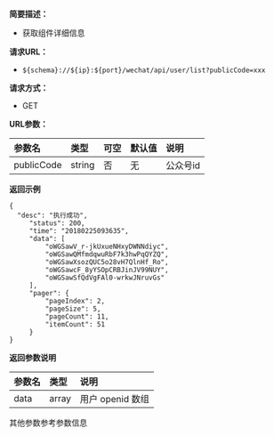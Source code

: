 **简要描述：** 

- 获取组件详细信息

**请求URL：** 
- ` ${schema}://${ip}:${port}/wechat/api/user/list?publicCode=xxx `
  
**请求方式：**
- GET

**URL参数：** 

| 参数名 | 类型 | 可空 | 默认值 | 说明 |
| :-- | :-- | :-- | :-- | :-- |
| publicCode | string | 否 | 无 | 公众号id |

 **返回示例**

``` 
{
  "desc": "执行成功",
     "status": 200,
     "time": "20180225093635",
     "data": [
         "oWGSawV_r-jkUxueNHxyDWNNdiyc",
         "oWGSawQMfmdqwuRbF7k3hwPqQYZQ",
         "oWGSawXsozQUC5o28vH7QlnHf_Ro",
         "oWGSawcF_8yYSOpCRBJinJV99NUY",
         "oWGSawSfQdVgFAl0-wrkwJNruvGs"
     ],
     "pager": {
         "pageIndex": 2,
         "pageSize": 5,
         "pageCount": 11,
         "itemCount": 51
     }
}
```


**返回参数说明** 

| 参数名 | 类型 | 说明 |
| :-- | :-- | :-- |
| data | array | 用户 openid 数组 |

其他参数参考参数信息




